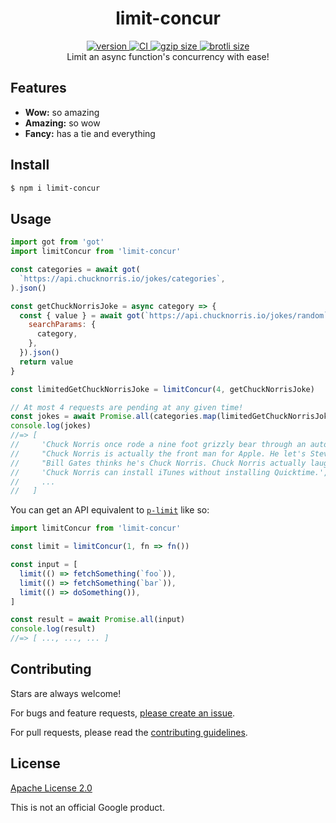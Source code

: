 <h1 align="center">
  limit-concur
</h1>

<div align="center">
  <a href="https://npmjs.org/package/limit-concur">
    <img src="https://badgen.now.sh/npm/v/limit-concur" alt="version" />
  </a>
  <a href="https://github.com/TomerAberbach/limit-concur/actions">
    <img src="https://github.com/TomerAberbach/limit-concur/workflows/CI/badge.svg" alt="CI" />
  </a>
  <a href="https://unpkg.com/limit-concur/dist/index.min.js">
    <img src="http://img.badgesize.io/https://unpkg.com/limit-concur/dist/index.min.js?compression=gzip&label=gzip" alt="gzip size" />
  </a>
  <a href="https://unpkg.com/limit-concur/dist/index.min.js">
    <img src="http://img.badgesize.io/https://unpkg.com/limit-concur/dist/index.min.js?compression=brotli&label=brotli" alt="brotli size" />
  </a>
</div>

<div align="center">
  Limit an async function's concurrency with ease!
</div>

## Features

- **Wow:** so amazing
- **Amazing:** so wow
- **Fancy:** has a tie and everything

## Install

```sh
$ npm i limit-concur
```

## Usage

```js
import got from 'got'
import limitConcur from 'limit-concur'

const categories = await got(
  `https://api.chucknorris.io/jokes/categories`,
).json()

const getChuckNorrisJoke = async category => {
  const { value } = await got(`https://api.chucknorris.io/jokes/random`, {
    searchParams: {
      category,
    },
  }).json()
  return value
}

const limitedGetChuckNorrisJoke = limitConcur(4, getChuckNorrisJoke)

// At most 4 requests are pending at any given time!
const jokes = await Promise.all(categories.map(limitedGetChuckNorrisJoke))
console.log(jokes)
//=> [
//     'Chuck Norris once rode a nine foot grizzly bear through an automatic car wash, instead of taking a shower.',
//     "Chuck Norris is actually the front man for Apple. He let's Steve Jobs run the show when he's on a mission. Chuck Norris is always on a mission.",
//     "Bill Gates thinks he's Chuck Norris. Chuck Norris actually laughed. Once.",
//     'Chuck Norris can install iTunes without installing Quicktime.',
//     ...
//   ]
```

You can get an API equivalent to
[`p-limit`](https://github.com/sindresorhus/p-limit) like so:

```js
import limitConcur from 'limit-concur'

const limit = limitConcur(1, fn => fn())

const input = [
  limit(() => fetchSomething(`foo`)),
  limit(() => fetchSomething(`bar`)),
  limit(() => doSomething()),
]

const result = await Promise.all(input)
console.log(result)
//=> [ ..., ..., ... ]
```

## Contributing

Stars are always welcome!

For bugs and feature requests,
[please create an issue](https://github.com/TomerAberbach/limit-concur/issues/new).

For pull requests, please read the
[contributing guidelines](https://github.com/TomerAberbach/limit-concur/blob/main/contributing.md).

## License

[Apache License 2.0](https://github.com/TomerAberbach/limit-concur/blob/main/license)

This is not an official Google product.
